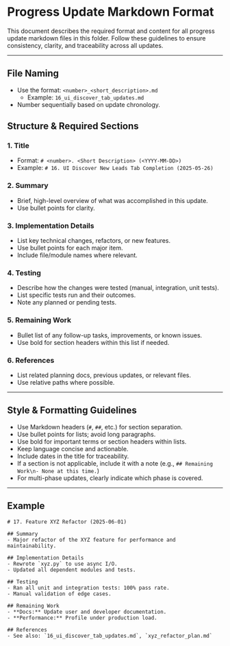 # Progress Update Markdown Format

This document describes the required format and content for all progress update markdown files in this folder. Follow these guidelines to ensure consistency, clarity, and traceability across all updates.

---

## File Naming
- Use the format: `<number>_<short_description>.md`
  - Example: `16_ui_discover_tab_updates.md`
- Number sequentially based on update chronology.

## Structure & Required Sections

### 1. Title
- Format: `# <number>. <Short Description> (<YYYY-MM-DD>)`
- Example: `# 16. UI Discover New Leads Tab Completion (2025-05-26)`

### 2. Summary
- Brief, high-level overview of what was accomplished in this update.
- Use bullet points for clarity.

### 3. Implementation Details
- List key technical changes, refactors, or new features.
- Use bullet points for each major item.
- Include file/module names where relevant.

### 4. Testing
- Describe how the changes were tested (manual, integration, unit tests).
- List specific tests run and their outcomes.
- Note any planned or pending tests.

### 5. Remaining Work
- Bullet list of any follow-up tasks, improvements, or known issues.
- Use bold for section headers within this list if needed.

### 6. References
- List related planning docs, previous updates, or relevant files.
- Use relative paths where possible.

---

## Style & Formatting Guidelines
- Use Markdown headers (`#`, `##`, etc.) for section separation.
- Use bullet points for lists; avoid long paragraphs.
- Use bold for important terms or section headers within lists.
- Keep language concise and actionable.
- Include dates in the title for traceability.
- If a section is not applicable, include it with a note (e.g., `## Remaining Work\n- None at this time.`)
- For multi-phase updates, clearly indicate which phase is covered.

---

## Example

```
# 17. Feature XYZ Refactor (2025-06-01)

## Summary
- Major refactor of the XYZ feature for performance and maintainability.

## Implementation Details
- Rewrote `xyz.py` to use async I/O.
- Updated all dependent modules and tests.

## Testing
- Ran all unit and integration tests: 100% pass rate.
- Manual validation of edge cases.

## Remaining Work
- **Docs:** Update user and developer documentation.
- **Performance:** Profile under production load.

## References
- See also: `16_ui_discover_tab_updates.md`, `xyz_refactor_plan.md` 
